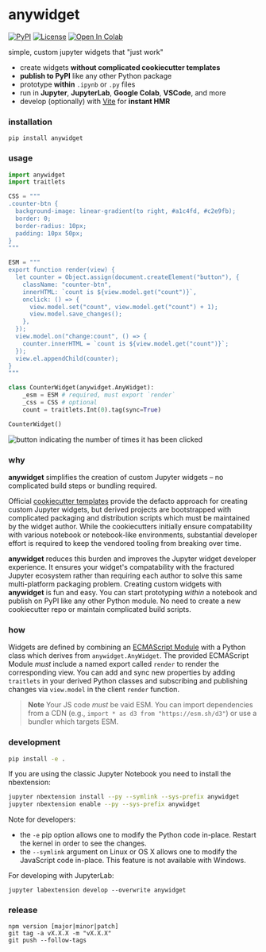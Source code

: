 # anywidget

[![PyPI](https://img.shields.io/pypi/v/anywidget.svg?color=green)](https://pypi.org/project/anywidget)
[![License](https://img.shields.io/pypi/l/anywidget.svg?color=green)](https://github.com/manzt/anywidget/raw/main/LICENSE)
[![Open In Colab](https://colab.research.google.com/assets/colab-badge.svg)](https://colab.research.google.com/github/manzt/anywidget/blob/main/examples/Counter.ipynb)

simple, custom jupyter widgets that "just work"

- create widgets **without complicated cookiecutter templates**
- **publish to PyPI** like any other Python package
- prototype **within** `.ipynb` or `.py` files
- run in **Jupyter**, **JupyterLab**, **Google Colab**, **VSCode**, and more
- develop (optionally) with [Vite](https://vitejs.dev/) for **instant HMR**

### installation

```
pip install anywidget
```

### usage

```python
import anywidget
import traitlets

CSS = """
.counter-btn {
  background-image: linear-gradient(to right, #a1c4fd, #c2e9fb);
  border: 0;
  border-radius: 10px;
  padding: 10px 50px;
}
"""

ESM = """
export function render(view) {
  let counter = Object.assign(document.createElement("button"), {
    className: "counter-btn",
    innerHTML: `count is ${view.model.get("count")}`,
    onclick: () => {
      view.model.set("count", view.model.get("count") + 1);
      view.model.save_changes();
    },
  });
  view.model.on("change:count", () => {
    counter.innerHTML = `count is ${view.model.get("count")}`;
  });
  view.el.appendChild(counter);
}
"""

class CounterWidget(anywidget.AnyWidget):
    _esm = ESM # required, must export `render`
    _css = CSS # optional
    count = traitlets.Int(0).tag(sync=True)

CounterWidget()
```

<img alt="button indicating the number of times it has been clicked" src="https://user-images.githubusercontent.com/24403730/211375729-4e382bb0-8459-42ab-82f7-06d91d8b14d2.png">

### why

**anywidget** simplifies the creation of custom Jupyter widgets – no complicated
build steps or bundling required.

Official
[cookiecutter templates](https://github.com/jupyter-widgets/?q=cookiecutter&type=all&language=&sort=)
provide the defacto approach for creating custom Jupyter widgets, but derived
projects are bootstrapped with complicated packaging and distribution scripts
which must be maintained by the widget author. While the cookiecutters initially
ensure compatability with various notebook or notebook-like environments,
substantial developer effort is required to keep the vendored tooling from
breaking over time.

**anywidget** reduces this burden and improves the Jupyter widget developer
experience. It ensures your widget's compatability with the fractured Jupyter
ecosystem rather than requiring each author to solve this same multi-platform
packaging problem. Creating custom widgets with **anywidget** is fun and easy.
You can start prototyping _within_ a notebook and publish on PyPI like any other
Python module. No need to create a new cookiecutter repo or maintain complicated
build scripts.

### how

Widgets are defined by combining an
[ECMAScript Module](https://nodejs.org/api/esm.html) with a Python class which
derives from `anywidget.AnyWidget`. The provided ECMAScript Module _must_
include a named export called `render` to render the corresponding view. You can
add and sync new properties by adding `traitlets` in your derived Python classes
and subscribing and publishing changes via `view.model` in the client `render`
function.

> **Note** Your JS code _must_ be vaid ESM. You can import dependencies from a
> CDN (e.g., `import * as d3 from "https://esm.sh/d3"`) or use a bundler which
> targets ESM.

### development

```bash
pip install -e .
```

If you are using the classic Jupyter Notebook you need to install the
nbextension:

```bash
jupyter nbextension install --py --symlink --sys-prefix anywidget
jupyter nbextension enable --py --sys-prefix anywidget
```

Note for developers:

- the `-e` pip option allows one to modify the Python code in-place. Restart the
  kernel in order to see the changes.
- the `--symlink` argument on Linux or OS X allows one to modify the JavaScript
  code in-place. This feature is not available with Windows.

For developing with JupyterLab:

```
jupyter labextension develop --overwrite anywidget
```

### release

```
npm version [major|minor|patch]
git tag -a vX.X.X -m "vX.X.X"
git push --follow-tags
```
